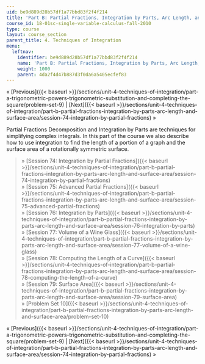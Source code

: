 ```yaml
---
uid: be9d889d28b57df1a77bbd83f2f4f214
title: 'Part B: Partial Fractions, Integration by Parts, Arc Length, and Surface Area'
course_id: 18-01sc-single-variable-calculus-fall-2010
type: course
layout: course_section
parent_title: 4. Techniques of Integration
menu:
  leftnav:
    identifier: be9d889d28b57df1a77bbd83f2f4f214
    name: 'Part B: Partial Fractions, Integration by Parts, Arc Length, and '
    weight: 1000
    parent: 4da2f4d47b887d3f0da6a5405ecfef83
---
```


« [Previous]({{< baseurl >}}/sections/unit-4-techniques-of-integration/part-a-trigonometric-powers-trigonometric-substitution-and-completing-the-square/problem-set-9) | [Next]({{< baseurl >}}/sections/unit-4-techniques-of-integration/part-b-partial-fractions-integration-by-parts-arc-length-and-surface-area/session-74-integration-by-partial-fractions) »

Partial Fractions Decomposition and Integration by Parts are techniques for simplifying complex integrals. In this part of the course we also describe how to use integration to find the length of a portion of a graph and the surface area of a rotationally symmetric surface.

> » [Session 74: Integration by Partial Fractions]({{< baseurl >}}/sections/unit-4-techniques-of-integration/part-b-partial-fractions-integration-by-parts-arc-length-and-surface-area/session-74-integration-by-partial-fractions)  
> » [Session 75: Advanced Partial Fractions]({{< baseurl >}}/sections/unit-4-techniques-of-integration/part-b-partial-fractions-integration-by-parts-arc-length-and-surface-area/session-75-advanced-partial-fractions)  
> » [Session 76: Integration by Parts]({{< baseurl >}}/sections/unit-4-techniques-of-integration/part-b-partial-fractions-integration-by-parts-arc-length-and-surface-area/session-76-integration-by-parts)  
> » [Session 77: Volume of a Wine Glass]({{< baseurl >}}/sections/unit-4-techniques-of-integration/part-b-partial-fractions-integration-by-parts-arc-length-and-surface-area/session-77-volume-of-a-wine-glass)  
> » [Session 78: Computing the Length of a Curve]({{< baseurl >}}/sections/unit-4-techniques-of-integration/part-b-partial-fractions-integration-by-parts-arc-length-and-surface-area/session-78-computing-the-length-of-a-curve)  
> » [Session 79: Surface Area]({{< baseurl >}}/sections/unit-4-techniques-of-integration/part-b-partial-fractions-integration-by-parts-arc-length-and-surface-area/session-79-surface-area)  
> » [Problem Set 10]({{< baseurl >}}/sections/unit-4-techniques-of-integration/part-b-partial-fractions-integration-by-parts-arc-length-and-surface-area/problem-set-10)

« [Previous]({{< baseurl >}}/sections/unit-4-techniques-of-integration/part-a-trigonometric-powers-trigonometric-substitution-and-completing-the-square/problem-set-9) | [Next]({{< baseurl >}}/sections/unit-4-techniques-of-integration/part-b-partial-fractions-integration-by-parts-arc-length-and-surface-area/session-74-integration-by-partial-fractions) »